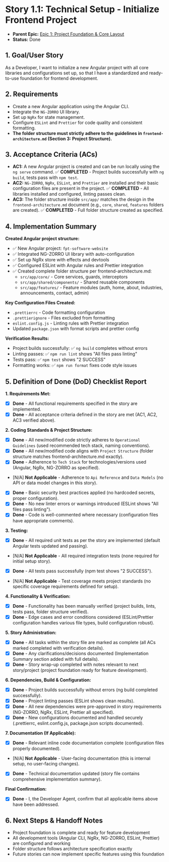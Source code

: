 # Story 1.1: Technical Setup - Initialize Frontend Project

*   **Parent Epic:** [Epic 1: Project Foundation & Core Layout](../epics/epic-1.md)
*   **Status:** Done

## 1. Goal/User Story

As a Developer, I want to initialize a new Angular project with all core libraries and configurations set up, so that I have a standardized and ready-to-use foundation for frontend development.

## 2. Requirements

*   Create a new Angular application using the Angular CLI.
*   Integrate the `NG-ZORRO` UI library.
*   Set up `NgRx` for state management.
*   Configure `ESLint` and `Prettier` for code quality and consistent formatting.
*   **The folder structure must strictly adhere to the guidelines in `frontend-architecture.md` (Section 3: Project Structure).**

## 3. Acceptance Criteria (ACs)

*   **AC1:** A new Angular project is created and can be run locally using the `ng serve` command. ✅ **COMPLETED** - Project builds successfully with `ng build`, tests pass with `npm test`.
*   **AC2:** `NG-ZORRO`, `NgRx`, `ESLint`, and `Prettier` are installed and their basic configuration files are present in the project. ✅ **COMPLETED** - All libraries installed and configured, linting passes clean.
*   **AC3:** The folder structure inside `src/app/` matches the design in the `frontend-architecture.md` document (e.g., `core`, `shared`, `features` folders are created). ✅ **COMPLETED** - Full folder structure created as specified.

## 4. Implementation Summary

**Created Angular project structure:**
- ✅ New Angular project: `fpt-software-website`
- ✅ Integrated NG-ZORRO UI library with auto-configuration
- ✅ Set up NgRx store with effects and devtools
- ✅ Configured ESLint with Angular rules and Prettier integration
- ✅ Created complete folder structure per frontend-architecture.md:
  - `src/app/core/` - Core services, guards, interceptors
  - `src/app/shared/components/` - Shared reusable components  
  - `src/app/features/` - Feature modules (auth, home, about, industries, announcements, contact, admin)

**Key Configuration Files Created:**
- `.prettierrc` - Code formatting configuration
- `.prettierignore` - Files excluded from formatting
- `eslint.config.js` - Linting rules with Prettier integration
- Updated `package.json` with format scripts and prettier config

**Verification Results:**
- Project builds successfully: ✅ `ng build` completes without errors
- Linting passes: ✅ `npm run lint` shows "All files pass linting"
- Tests pass: ✅ `npm test` shows "2 SUCCESS" 
- Formatting works: ✅ `npm run format` fixes code style issues

## 5. Definition of Done (DoD) Checklist Report

**1. Requirements Met:**
- [x] **Done** - All functional requirements specified in the story are implemented.
- [x] **Done** - All acceptance criteria defined in the story are met (AC1, AC2, AC3 verified above).

**2. Coding Standards & Project Structure:**
- [x] **Done** - All new/modified code strictly adheres to `Operational Guidelines` (used recommended tech stack, naming conventions).
- [x] **Done** - All new/modified code aligns with `Project Structure` (folder structure matches frontend-architecture.md exactly).
- [x] **Done** - Adherence to `Tech Stack` for technologies/versions used (Angular, NgRx, NG-ZORRO as specified).
- [N/A] **Not Applicable** - Adherence to `Api Reference` and `Data Models` (no API or data model changes in this story).
- [x] **Done** - Basic security best practices applied (no hardcoded secrets, proper configuration).
- [x] **Done** - No new linter errors or warnings introduced (ESLint shows "All files pass linting").
- [x] **Done** - Code is well-commented where necessary (configuration files have appropriate comments).

**3. Testing:**
- [x] **Done** - All required unit tests as per the story are implemented (default Angular tests updated and passing).
- [N/A] **Not Applicable** - All required integration tests (none required for initial setup story).
- [x] **Done** - All tests pass successfully (npm test shows "2 SUCCESS").
- [N/A] **Not Applicable** - Test coverage meets project standards (no specific coverage requirements defined for setup).

**4. Functionality & Verification:**
- [x] **Done** - Functionality has been manually verified (project builds, lints, tests pass, folder structure verified).
- [x] **Done** - Edge cases and error conditions considered (ESLint/Prettier configuration handles various file types, build configuration robust).

**5. Story Administration:**
- [x] **Done** - All tasks within the story file are marked as complete (all ACs marked completed with verification details).
- [x] **Done** - Any clarifications/decisions documented (Implementation Summary section added with full details).
- [x] **Done** - Story wrap-up completed with notes relevant to next story/project (project foundation ready for feature development).

**6. Dependencies, Build & Configuration:**
- [x] **Done** - Project builds successfully without errors (ng build completed successfully).
- [x] **Done** - Project linting passes (ESLint shows clean results).
- [x] **Done** - All new dependencies were pre-approved in story requirements (NG-ZORRO, NgRx, ESLint, Prettier all specified).
- [x] **Done** - New configurations documented and handled securely (.prettierrc, eslint.config.js, package.json scripts documented).

**7. Documentation (If Applicable):**
- [x] **Done** - Relevant inline code documentation complete (configuration files properly documented).
- [N/A] **Not Applicable** - User-facing documentation (this is internal setup, no user-facing changes).
- [x] **Done** - Technical documentation updated (story file contains comprehensive implementation summary).

**Final Confirmation:**
- [x] **Done** - I, the Developer Agent, confirm that all applicable items above have been addressed.

## 6. Next Steps & Handoff Notes
- Project foundation is complete and ready for feature development
- All development tools (Angular CLI, NgRx, NG-ZORRO, ESLint, Prettier) are configured and working
- Folder structure follows architecture specification exactly
- Future stories can now implement specific features using this foundation
